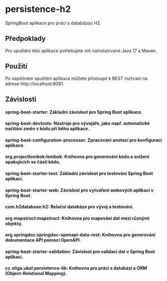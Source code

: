 ﻿persistence-h2
=

SpringBoot aplikace pro práci s databázou H2.

## Předpoklady
Pro spuštění této aplikace potřebujete mít nainstalované Java 17 a Maven.

## Použití
Po úspěšném spuštění aplikace můžete přistoupit k REST rozhraní na adrese http://localhost:8081.

## Závislosti

#### spring-boot-starter: Základní závislost pro Spring Boot aplikace.
#### spring-boot-devtools: Nástroje pro vývojáře, jako např. automatické načítání změn v kódu při běhu aplikace.
#### spring-boot-configuration-processor: Zpracování anotací pro konfiguraci aplikace.
#### org.projectlombok:lombok: Knihovna pro generování kódu a snížení opakujících se částí kódu.
#### spring-boot-starter-test: Základní závislost pro testování Spring Boot aplikací.
#### spring-boot-starter-web: Závislost pro vytváření webových aplikací v Spring Boot.
#### com.h2database:h2: Relační databáze pro vývoj a testování.
#### org.mapstruct:mapstruct: Knihovna pro mapování dat mezi různými objekty.
#### org.springdoc:springdoc-openapi-data-rest: Knihovna pro generování dokumentace API pomocí OpenAPI.
#### spring-boot-starter-validation: Závislost pro validaci dat v Spring Boot aplikaci.
#### cz.stiga.ukol:persistence-lib: Knihovna pro práci s databází a ORM (Object-Relational Mapping).